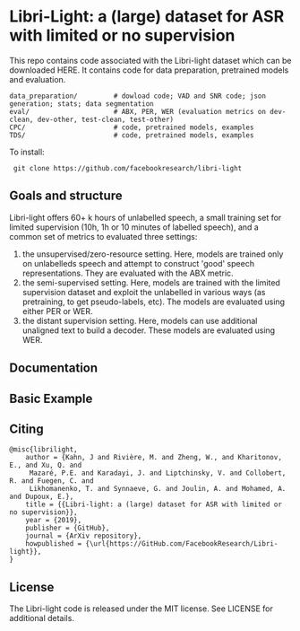# Libri-Light: a (large) dataset for ASR with limited or no supervision


This repo contains code associated with the Libri-light dataset which can be downloaded HERE. It contains code for data preparation, pretrained models and evaluation.


    data_preparation/         # dowload code; VAD and SNR code; json generation; stats; data segmentation
    eval/                     # ABX, PER, WER (evaluation metrics on dev-clean, dev-other, test-clean, test-other)
    CPC/                      # code, pretrained models, examples
    TDS/                      # code, pretrained models, examples

To install:

     git clone https://github.com/facebookresearch/libri-light



## Goals and structure

Libri-light offers 60+ k hours of unlabelled speech, a small training set for limited supervision (10h, 1h or 10 minutes of labelled speech), and a common set of metrics to evaluated three settings:

  1. the unsupervised/zero-resource setting. Here, models are trained only on unlabelleds speech and attempt to construct 'good' speech representations. They are evaluated with the ABX metric.
  2. the semi-supervised setting. Here, models are trained with the limited supervision dataset and exploit the unlabelled in various ways (as pretraining, to get pseudo-labels, etc). The models are evaluated using either PER or WER.
  3. the distant supervision setting. Here, models can use additional unaligned text to build a decoder. These models are evaluated using WER.



## Documentation


## Basic Example



## Citing

    @misc{librilight,
        author = {Kahn, J and Rivière, M. and Zheng, W., and Kharitonov, E., and Xu, Q. and
         Mazaré, P.E. and Karadayi, J. and Liptchinsky, V. and Collobert, R. and Fuegen, C. and
         Likhomanenko, T. and Synnaeve, G. and Joulin, A. and Mohamed, A. and Dupoux, E.},
        title = {{Libri-light: a (large) dataset for ASR with limited or no supervision}},
        year = {2019},
        publisher = {GitHub},
        journal = {ArXiv repository},
        howpublished = {\url{https://GitHub.com/FacebookResearch/Libri-light}},
    }

## License

The Libri-light code is released under the MIT license. See LICENSE for additional details.
